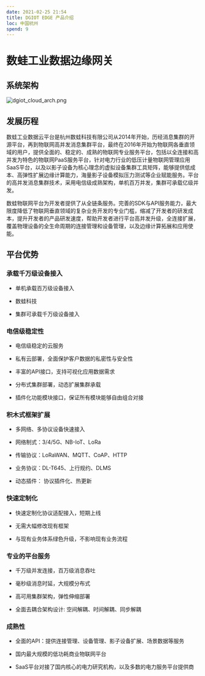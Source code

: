 ```yaml
---
date: 2021-02-25 21:54
title: DGIOT EDGE 产品介绍
loc: 中国杭州
spend: 9
--- 
```

# 数蛙工业数据边缘网关

## 系统架构


![dgiot_cloud_arch.png](https://dgiot-1253666439.cos.ap-shanghai-fsi.myqcloud.com/dgiot_cloud_arch.png)

## 发展历程

数蛙工业数据云平台是杭州数蛙科技有限公司从2014年开始，历经消息集群的开源平台，再到物联网高并发消息集群平台，最终在2016年开始为物联网各垂直领域的用户，提供全面的、稳定的、成熟的物联网专业服务平台，包括以全连接和高并发为特色的物联网PaaS服务平台，针对电力行业的低压计量物联网管理应用SaaS平台，以及以影子设备为核心理念的虚拟设备集群工具矩阵，能够提供低成本、高弹性扩展边缘计算能力，海量影子设备模拟压力测试等企业赋能服务。平台的高并发消息集群技术，采用电信级成熟架构，单机百万并发，集群可承载亿级并发。

数蛙物联网平台为开发者提供了从全链条服务。完善的SDK与API服务能力，最大限度降低了物联网垂直领域的复杂业务开发的专业门槛，缩减了开发者的研发成本，提升开发者的产品研发速度，帮助开发者进行平台高并发升级，全连接扩展，覆盖物理设备的全生命周期的连接管理和设备管理，以及边缘计算拓展和应用使能。

## 平台优势

### 承载千万级设备接入

- 单机承载百万级设备接入

- 数蛙科技

- 集群可承载千万级设备接入

### 电信级稳定性

- 电信级稳定的云服务

- 私有云部署，全面保护客户数据的私密性与安全性

- 丰富的API接口，支持可视化应用数据需求

- 分布式集群部署，动态扩展集群承载

- 插件化功能模块接口，保证所有模块能够自由组合对接

### 积木式框架扩展

- 多网络、多协议设备快速接入

- 网络制式：3/4/5G、NB-IoT、LoRa

- 传输协议：LoRaWAN、MQTT、CoAP、HTTP

- 业务协议：DL-T645、上行规约、DLMS

- 动态插件： 协议插件化、热更新

### 快速定制化

- 快速定制化协议适配接入，短期上线

- 无需大幅修改现有框架

- 与现有业务体系绿色升级，不影响现有业务流程

### 专业的平台服务

- 千万级并发连接，百万级消息吞吐

- 毫秒级消息时延，大规模分布式

- 高可用集群架构，弹性伸缩部署

- 全面去耦合架构设计: 空间解耦、时间解耦、同步解耦

### 成熟性

- 全面的API：提供连接管理、设备管理、影子设备扩展、场景数据等服务

- 国内最大规模的低功耗商业物联网平台

- SaaS平台对接了国内核心的电力研究机构，以及多数的电力服务平台提供商
